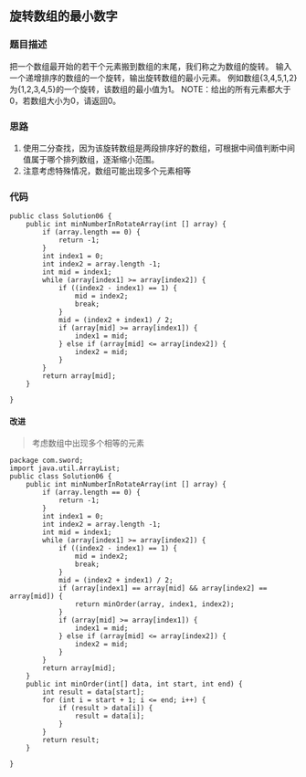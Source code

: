 ## 旋转数组的最小数字
### 题目描述
把一个数组最开始的若干个元素搬到数组的末尾，我们称之为数组的旋转。
输入一个递增排序的数组的一个旋转，输出旋转数组的最小元素。
例如数组{3,4,5,1,2}为{1,2,3,4,5}的一个旋转，该数组的最小值为1。
NOTE：给出的所有元素都大于0，若数组大小为0，请返回0。

### 思路
1. 使用二分查找，因为该旋转数组是两段排序好的数组，可根据中间值判断中间值属于哪个排列数组，逐渐缩小范围。
2. 注意考虑特殊情况，数组可能出现多个元素相等

### 代码
    public class Solution06 {
        public int minNumberInRotateArray(int [] array) {
            if (array.length == 0) {
                return -1;
            }
            int index1 = 0;
            int index2 = array.length -1;
            int mid = index1;
            while (array[index1] >= array[index2]) {
                if ((index2 - index1) == 1) {
                    mid = index2;
                    break;
                }
                mid = (index2 + index1) / 2;
                if (array[mid] >= array[index1]) {
                    index1 = mid;
                } else if (array[mid] <= array[index2]) {
                    index2 = mid;
                }
            }
            return array[mid];
        }

    }
#### 改进
> 考虑数组中出现多个相等的元素

    package com.sword;
    import java.util.ArrayList;
    public class Solution06 {
        public int minNumberInRotateArray(int [] array) {
            if (array.length == 0) {
                return -1;
            }
            int index1 = 0;
            int index2 = array.length -1;
            int mid = index1;
            while (array[index1] >= array[index2]) {
                if ((index2 - index1) == 1) {
                    mid = index2;
                    break;
                }
                mid = (index2 + index1) / 2;
                if (array[index1] == array[mid] && array[index2] == array[mid]) {
                    return minOrder(array, index1, index2);
                }
                if (array[mid] >= array[index1]) {
                    index1 = mid;
                } else if (array[mid] <= array[index2]) {
                    index2 = mid;
                }
            }
            return array[mid];
        }
        public int minOrder(int[] data, int start, int end) {
            int result = data[start];
            for (int i = start + 1; i <= end; i++) {
                if (result > data[i]) {
                    result = data[i];
                }
            }
            return result;
        }
    
    }
